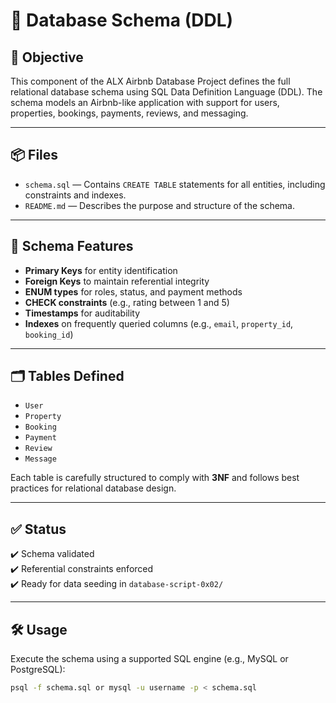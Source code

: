 # 📄 Database Schema (DDL)

## 🎯 Objective

This component of the ALX Airbnb Database Project defines the full relational database schema using SQL Data Definition Language (DDL). The schema models an Airbnb-like application with support for users, properties, bookings, payments, reviews, and messaging.

---

## 📦 Files

- `schema.sql` — Contains `CREATE TABLE` statements for all entities, including constraints and indexes.
- `README.md` — Describes the purpose and structure of the schema.

---

## 🧱 Schema Features

- **Primary Keys** for entity identification
- **Foreign Keys** to maintain referential integrity
- **ENUM types** for roles, status, and payment methods
- **CHECK constraints** (e.g., rating between 1 and 5)
- **Timestamps** for auditability
- **Indexes** on frequently queried columns (e.g., `email`, `property_id`, `booking_id`)

---

## 🗂️ Tables Defined

- `User`
- `Property`
- `Booking`
- `Payment`
- `Review`
- `Message`

Each table is carefully structured to comply with **3NF** and follows best practices for relational database design.

---

## ✅ Status

✔️ Schema validated  
✔️ Referential constraints enforced  
✔️ Ready for data seeding in `database-script-0x02/`

---

## 🛠️ Usage

Execute the schema using a supported SQL engine (e.g., MySQL or PostgreSQL):

```bash
psql -f schema.sql or mysql -u username -p < schema.sql
